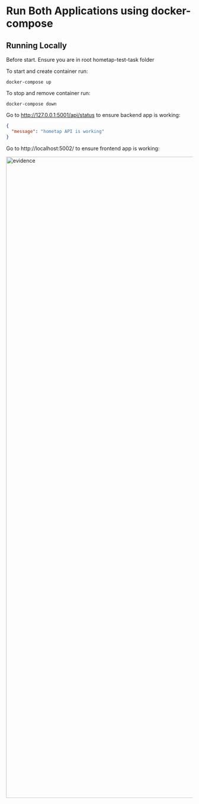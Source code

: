# Run Both Applications using docker-compose

## Running Locally

Before start. Ensure you are in root hometap-test-task folder

To start and create container run:

    docker-compose up

To stop and remove container run:

    docker-compose down

Go to http://127.0.0.1:5001/api/status to ensure backend app is working:

```json
{
  "message": "hometap API is working"
}
```

Go to http://localhost:5002/ to ensure frontend app is working:

<img width="1728" alt="evidence" src="https://github.com/user-attachments/assets/f1d7c0f7-10b0-4c43-8ad4-5ceb631ad6e9" />
